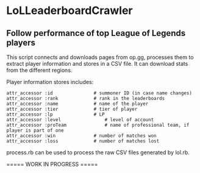 # LoLLeaderboardCrawler
## Follow performance of top League of Legends players

This script connects and downloads pages from op.gg, processes them to extract player information and stores in a CSV file. It can download stats from the different regions.

Player information stores includes:
```
attr_accessor :id				# summoner ID (in case name changes)
attr_accessor :rank				# rank in the leaderboards
attr_accessor :name				# name of the player
attr_accessor :tier				# tier of player
attr_accessor :lp				# LP
attr_accessor :level				# level of account
attr_accessor :proTeam				# name of professional team, if player is part of one
attr_accessor :win				# number of matches won
attr_accessor :loss				# number of matches lost
```

process.rb can be used to process the raw CSV files generated by lol.rb.

===== WORK IN PROGRESS =====
